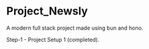 # Project_Newsly

A modern full stack project made using bun and hono.

Step-1 - Project Setup 1 (completed).

